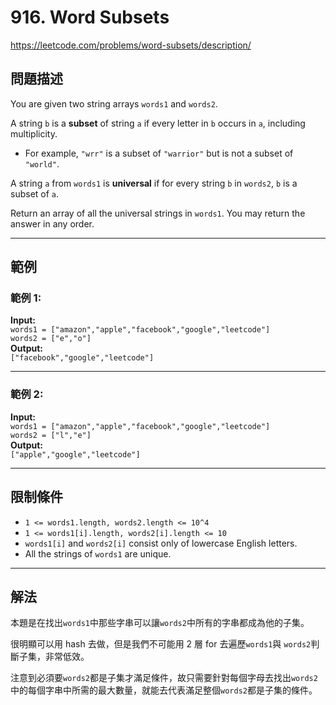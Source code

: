 
# 916. Word Subsets
https://leetcode.com/problems/word-subsets/description/

## 問題描述
You are given two string arrays `words1` and `words2`.  

A string `b` is a **subset** of string `a` if every letter in `b` occurs in `a`, including multiplicity.  
- For example, `"wrr"` is a subset of `"warrior"` but is not a subset of `"world"`.  

A string `a` from `words1` is **universal** if for every string `b` in `words2`, `b` is a subset of `a`.  

Return an array of all the universal strings in `words1`. You may return the answer in any order.

---

## 範例
### 範例 1:
**Input:**  
`words1 = ["amazon","apple","facebook","google","leetcode"]`  
`words2 = ["e","o"]`  
**Output:**  
`["facebook","google","leetcode"]`  

---

### 範例 2:
**Input:**  
`words1 = ["amazon","apple","facebook","google","leetcode"]`  
`words2 = ["l","e"]`  
**Output:**  
`["apple","google","leetcode"]`  

---

## 限制條件
- `1 <= words1.length, words2.length <= 10^4`  
- `1 <= words1[i].length, words2[i].length <= 10`  
- `words1[i]` and `words2[i]` consist only of lowercase English letters.  
- All the strings of `words1` are unique.  

---

## 解法
本題是在找出`words1`中那些字串可以讓`words2`中所有的字串都成為他的子集。

很明顯可以用 hash 去做，但是我們不可能用 2 層 for 去遍歷`words1`與 `words2`判斷子集，非常低效。

注意到必須要`words2`都是子集才滿足條件，故只需要針對每個字母去找出`words2`中的每個字串中所需的最大數量，就能去代表滿足整個`words2`都是子集的條件。
